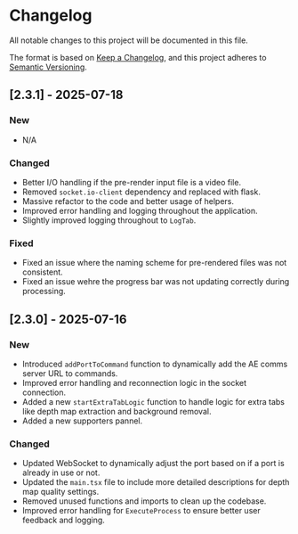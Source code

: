 # Changelog

All notable changes to this project will be documented in this file.

The format is based on [Keep a Changelog](https://keepachangelog.com/en/1.1.0/),
and this project adheres to [Semantic Versioning](https://semver.org/spec/v2.0.0.html).

## [2.3.1] - 2025-07-18
### New
- N/A

### Changed
- Better I/O handling if the pre-render input file is a video file.
- Removed `socket.io-client` dependency and replaced with flask.
- Massive refactor to the code and better usage of helpers.
- Improved error handling and logging throughout the application.
- Slightly improved logging throughout to `LogTab`.

### Fixed
- Fixed an issue where the naming scheme for pre-rendered files was not consistent.
- Fixed an issue wehre the progress bar was not updating correctly during processing.

## [2.3.0] - 2025-07-16
### New
- Introduced `addPortToCommand` function to dynamically add the AE comms server URL to commands.
- Improved error handling and reconnection logic in the socket connection.
- Added a new `startExtraTabLogic` function to handle logic for extra tabs like depth map extraction and background removal.
- Added a new supporters pannel.
  
### Changed
- Updated WebSocket to dynamically adjust the port based on if a port is already in use or not.
- Updated the `main.tsx` file to include more detailed descriptions for depth map quality settings.
- Removed unused functions and imports to clean up the codebase.
- Improved error handling for `ExecuteProcess` to ensure better user feedback and logging.